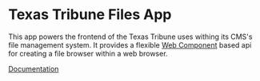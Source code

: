 Texas Tribune Files App
=============

This app powers the frontend of the Texas Tribune uses withing its CMS's file management system.  It provides a  flexible [Web Component](https://developer.mozilla.org/en-US/docs/Web/Web_Components) based api for creating a file browser within a web browser.

[Documentation](https://texastribune.github.io/files)
